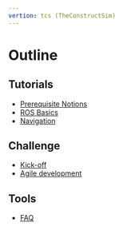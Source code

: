 ```yaml
---
vertion: tcs (TheConstructSim)
---
```


# Outline

## Tutorials

* [Prerequisite Notions](TheConstruct/0-prequisiteCourses.md)
* [ROS Basics](TheConstruct/1-rosBasics.md)
* [Navigation](TheConstruct/2-navigation.md)

## Challenge

* [Kick-off](challenge/intro-tcs.md)
* [Agile development](challenge/agile-dev.md)

<!--
* [Evaluation](challenge/evaluation.md)
-->

## Tools

* [FAQ](faq.md)